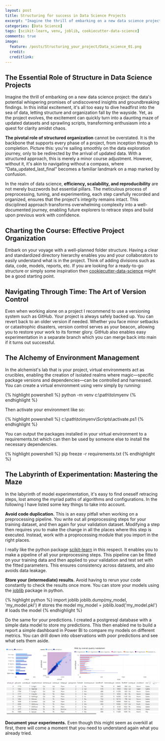 ```yaml
---
layout: post
title: Structuring for success in Data Science Projects
excerpt: "Imagine the thrill of embarking on a new data science project: the data's potential whispering promises of undiscovered insights and groundbreaking findings. In this initial excitement, it's all too easy to dive headfirst into the sea of data, letting structure and organization fall by the wayside. Yet, as the project evolves, the excitement can quickly turn into a daunting maze of updated datasets and sprawling scripts, transforming enthusiasm into a quest for clarity amidst chaos."
categories: [Data Science]
tags: [scikit-learn, venv, joblib, cookiecutter-data-science]
comments: true
image:
  feature: /posts/Structuring_your_project/Data_science_01.png
  credit: 
  creditlink: 
---
```

## The Essential Role of Structure in Data Science Projects
Imagine the thrill of embarking on a new data science project: the data's potential whispering promises of undiscovered insights and groundbreaking findings. In this initial excitement, it's all too easy to dive headfirst into the sea of data, letting structure and organization fall by the wayside. Yet, as the project evolves, the excitement can quickly turn into a daunting maze of updated datasets and sprawling scripts, transforming enthusiasm into a quest for clarity amidst chaos.

**The pivotal role of structured organization** cannot be overstated. It is the backbone that supports every phase of a project, from inception through to completion. Picture this: you're sailing smoothly on the data exploration journey, only to be redirected by the arrival of updated data. With a structured approach, this is merely a minor course adjustment. However, without it, it's akin to navigating without a compass, where "Data_updated_last_final" becomes a familiar landmark on a map marked by confusion.

In the realm of data science, **efficiency, scalability, and reproducibility** are not merely buzzwords but essential pillars. The meticulous process of preprocessing, tuning, and experimenting, each step carefully recorded and organized, ensures that the project's integrity remains intact. This disciplined approach transforms overwhelming complexity into a well-documented journey, enabling future explorers to retrace steps and build upon previous work with confidence.


## Charting the Course: Effective Project Organization
Embark on your voyage with a well-planned folder structure. Having a clear and standardized directory hierarchy enables you and your collaborators to easily understand what is in the project. Think of adding divisions such as data, code, models, reports, etc. If you are looking for a ready-to-go structure or simply some inspiration then [cookiecutter-data-science](http://drivendata.github.io/cookiecutter-data-science/) might be a good starting point.


## Navigating Through Time: The Art of Version Control
Even when working alone on a project I recommend to use a versioning system such as GitHub. Your project is always safely backed up. You can revert back to an older version if needed. Whether you face minor setbacks or catastrophic disasters, version control serves as your beacon, allowing you to restore your work to its former glory. GitHub also enables easy experimentation in a separate branch which you can merge back into main if it turns out successful.


## The Alchemy of Environment Management
In the alchemist's lab that is your project, virtual environments act as crucibles, enabling the creation of isolated realms where magic—specific package versions and dependencies—can be controlled and harnessed. You can create a virtual environment using venv simply by running:

{% highlight powershell %}
python -m venv c:\path\to\myenv
{% endhighlight %}

Then activate your environment like so:

{% highlight powershell %}
c:\path\to\myenv\Scripts\activate.ps1
{% endhighlight %}

You can output the packages installed in your virtual environment to a requirements.txt which can then be used by someone else to install the necessary dependencies.

{% highlight powershell %}
pip freeze -r requirements.txt
{% endhighlight %}


## The Labyrinth of Experimentation: Mastering the Maze
In the labyrinth of model experimentation, it's easy to find oneself retracing steps, lost among the myriad paths of algorithms and configurations. In the following I have listed some key things to take into account.

**Avoid code duplication.** This is an easy pitfall when working on a preprocessing pipeline. You write out all preprocessing steps for your training dataset, and then again for your validation dataset. Modifying a step then requires you to make the change in all the places where this step is executed. Instead, work with a proprocessing module that you import in the right places.

I really like the python package [scikit-learn](https://scikit-learn.org/stable/index.html) in this respect. It enables you to make a pipeline of all your preprocessing steps. This pipeline can be fitted on your training data and then applied to your validation and test set with the fitted parameters. This ensures consistency across datasets, and also avoids data leakage.

**Store your (intermediate) results.** Avoid having to rerun your code constantly to check the results once more. You can store your models using the [joblib](https://joblib.readthedocs.io/en/stable/) package in python.

{% highlight python %}
import joblib
joblib.dump(my_model, 'my_model.pkl')   # stores the model
my_model = joblib.load('my_model.pkl')  # loads the model
{% endhighlight %}

Do the same for your predictions. I created a postgresql database with a simple data model to store my predictions. This then enabled me to build a report a simple dashboard in Power BI to compare my models on different metrics. You can drill down into observations with poor predictions and see what sets them aside.

![Power BI dashboard comparing model performance.](/img/posts/Structuring_your_project/powerbi_report.png)

**Document your experiments.** Even though this might seem as overkill at first, there will come a moment that you need to understand again what you already tried.



